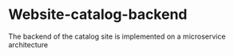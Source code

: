 # Website-catalog-backend
The backend of the catalog site is implemented on a microservice architecture
